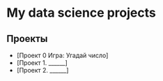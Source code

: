 # My data science projects

## Проекты
* [Проект 0 Игра: Угадай число]
* [Проект 1. ______]
* [Проект 2. ______]